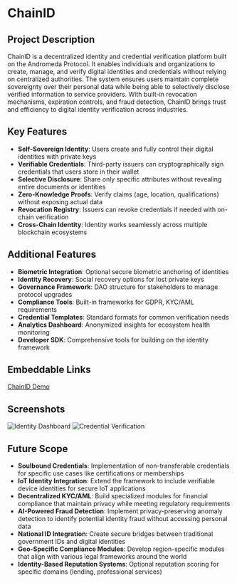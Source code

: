 # ChainID

## Project Description

ChainID is a decentralized identity and credential verification platform built on the Andromeda Protocol. It enables individuals and organizations to create, manage, and verify digital identities and credentials without relying on centralized authorities. The system ensures users maintain complete sovereignty over their personal data while being able to selectively disclose verified information to service providers. With built-in revocation mechanisms, expiration controls, and fraud detection, ChainID brings trust and efficiency to digital identity verification across industries.

## Key Features

- **Self-Sovereign Identity**: Users create and fully control their digital identities with private keys
- **Verifiable Credentials**: Third-party issuers can cryptographically sign credentials that users store in their wallet
- **Selective Disclosure**: Share only specific attributes without revealing entire documents or identities
- **Zero-Knowledge Proofs**: Verify claims (age, location, qualifications) without exposing actual data
- **Revocation Registry**: Issuers can revoke credentials if needed with on-chain verification
- **Cross-Chain Identity**: Identity works seamlessly across multiple blockchain ecosystems

## Additional Features

- **Biometric Integration**: Optional secure biometric anchoring of identities
- **Identity Recovery**: Social recovery options for lost private keys
- **Governance Framework**: DAO structure for stakeholders to manage protocol upgrades
- **Compliance Tools**: Built-in frameworks for GDPR, KYC/AML requirements
- **Credential Templates**: Standard formats for common verification needs
- **Analytics Dashboard**: Anonymized insights for ecosystem health monitoring
- **Developer SDK**: Comprehensive tools for building on the identity framework

## Embeddable Links

[ChainID Demo](https://chainid-demo.andromedaprotocol.io)

## Screenshots

![Identity Dashboard](https://placeholder-image.com/chainid-dashboard-800x450.png)
![Credential Verification](https://placeholder-image.com/chainid-verification-800x450.png)

## Future Scope

- **Soulbound Credentials**: Implementation of non-transferable credentials for specific use cases like certifications or memberships
- **IoT Identity Integration**: Extend the framework to include verifiable device identities for secure IoT applications
- **Decentralized KYC/AML**: Build specialized modules for financial compliance that maintain privacy while meeting regulatory requirements
- **AI-Powered Fraud Detection**: Implement privacy-preserving anomaly detection to identify potential identity fraud without accessing personal data
- **National ID Integration**: Create secure bridges between traditional government IDs and digital identities
- **Geo-Specific Compliance Modules**: Develop region-specific modules that align with various legal frameworks around the world
- **Identity-Based Reputation Systems**: Optional reputation scoring for specific domains (lending, professional services)
